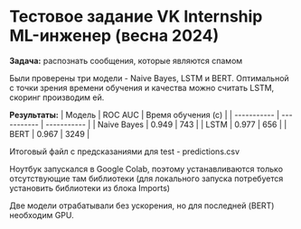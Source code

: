 # Тестовое задание VK Internship ML-инженер (весна 2024)

**Задача:** распознать сообщения, которые являются спамом

Были проверены три модели - Naive Bayes, LSTM и BERT. Оптимальной с точки зрения времени обучения и качества можно считать LSTM, скоринг производим ей.

**Результаты:**
| Модель | ROC AUC | Время обучения (с) |
| ----------- | ----------- | ----------- |
| Naive Bayes | 0.949 | 743 |
| LSTM | 0.977 | 656 |
| BERT | 0.967 | 3249 |

Итоговый файл с предсказаниями для test - predictions.csv

Ноутбук запускался в Google Colab, поэтому устанавливаются только отсутствующие там библиотеки (для локального запуска потребуется установить библиотеки из блока Imports)

Две модели отрабатывали без ускорения, но для последней (BERT) необходим GPU.
